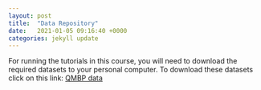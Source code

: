 ```yaml
---
layout: post
title:  "Data Repository"
date:   2021-01-05 09:16:40 +0000
categories: jekyll update
---
```

For running the tutorials in this course, you will need to download the required datasets to your personal computer. 
To download these datasets click on this link: [QMBP data][QMBP-data]

[QMBP-data]: https://github.com/TallyWright/TallyWright.github.io/raw/master/Data.zip

